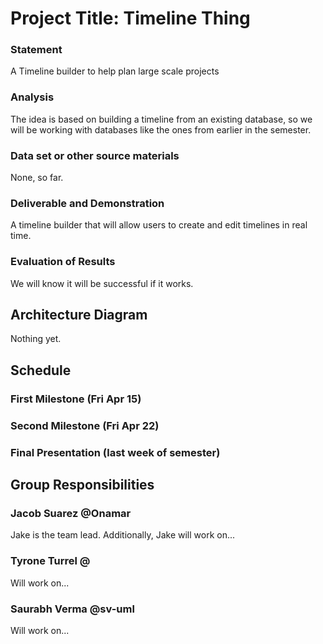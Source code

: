 # Project Title: Timeline Thing

### Statement
A Timeline builder to help plan large scale projects

### Analysis
The idea is based on building a timeline from an existing database, so we will be working with databases like the ones from earlier in the semester.

### Data set or other source materials
None, so far.

### Deliverable and Demonstration
A timeline builder that will allow users to create and edit timelines in real time.

### Evaluation of Results
We will know it will be successful if it works.

## Architecture Diagram
Nothing yet.

## Schedule

### First Milestone (Fri Apr 15)

### Second Milestone (Fri Apr 22)

### Final Presentation (last week of semester)

## Group Responsibilities

### Jacob Suarez @Onamar
Jake is the team lead. Additionally, Jake will work on...

### Tyrone Turrel @
Will work on...

### Saurabh Verma @sv-uml
Will work on...
